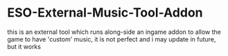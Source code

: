 # ESO-External-Music-Tool-Addon
this is an external tool which runs along-side an ingame addon to allow the game to have 'custom' music, it is not perfect and i may update in future, but it works
